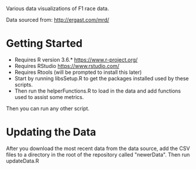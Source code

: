 Various data visualizations of F1 race data.

Data sourced from: http://ergast.com/mrd/

# Getting Started

* Requires R version 3.6.* https://www.r-project.org/
* Requires RStudio https://www.rstudio.com/
* Requires Rtools (will be prompted to install this later)
* Start by running libsSetup.R to get the packages installed used by these scripts.
* Then run the helperFunctions.R to load in the data and add functions used to assist some metrics.

Then you can run any other script.

# Updating the Data

After you download the most recent data from the data source, add the CSV files to a directory in the root of the repository called "newerData". 
Then run updateData.R